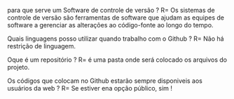  para que serve um Software de controle de versão ?
 R= Os sistemas de controle de versão são ferramentas de software que ajudam as equipes de software a gerenciar as
 alterações ao código-fonte ao longo do tempo. 

Quais linguagens posso utilizar quando trabalho com o Github ?
 R= Não há restrição de linguagem.

Oque é um repositório ?
R= é uma pasta onde será colocado os arquivos do projeto.

Os códigos que colocam no Github estarão sempre disponiveis aos usuários da web ?
R= Se estiver ena opção público, sim !

